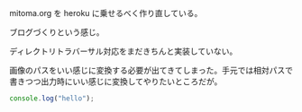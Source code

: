 mitoma.org を heroku に乗せるべく作り直している。

ブログづくりという感じ。

ディレクトリトラバーサル対応をまだきちんと実装していない。

画像のパスをいい感じに変換する必要が出てきてしまった。手元では相対パスで書きつつ出力時にいい感じに変換してやりたいところだが。

```js
console.log("hello");
```
